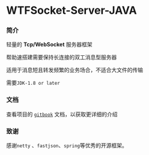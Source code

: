 # WTFSocket-Server-JAVA

### 简介

轻量的 **Tcp/WebSocket** 服务器框架

帮助速搭建需要保持长连接的双工消息型服务器

适用于消息短且转发频繁的业务场合，不适合大文件的传输

需要`JDK-1.8 or later`

###  文档

查看项目的 [`gitbook`](https://zoutstanding.gitbooks.io/wtfsocket-server/content/) 文档，以获取更详细的介绍

### 致谢

感谢`netty` 、`fastjson`、`spring`等优秀的开源框架。

